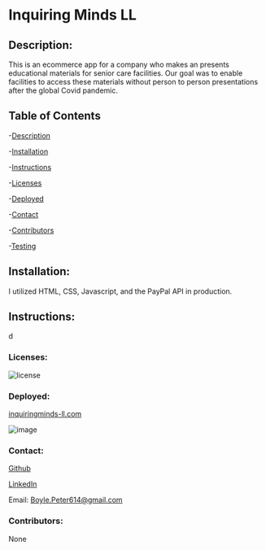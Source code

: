 
# Inquiring Minds LL

## Description: 
This is an ecommerce app for a company who makes an presents educational materials for senior care facilities. Our goal was to enable facilities to access these materials without person to person presentations after the global Covid pandemic. 
## Table of Contents

-[Description](#description)

-[Installation](#installation)

-[Instructions](#instructions)

-[Licenses](#licenses)

-[Deployed](#deployed)

-[Contact](#contact)

-[Contributors](#Contributors)

-[Testing](#Tests)

## Installation:
I utilized HTML, CSS, Javascript, and the PayPal API in production. 
## Instructions:
d
### Licenses: 
![license](https://img.shields.io/badge/license-mit-red)
### Deployed: 
[inquiringminds-ll.com](inquiringminds-ll.com)

![image](./assets/images/readmeimg.gif)

### Contact:

[Github](https://github.com/boylepeter)

[LinkedIn](https://www.linkedin.com/in/peterjosephboyle/)

Email: [Boyle.Peter614@gmail.com](Boyle.Peter614@gmail.com)

### Contributors: 
None

